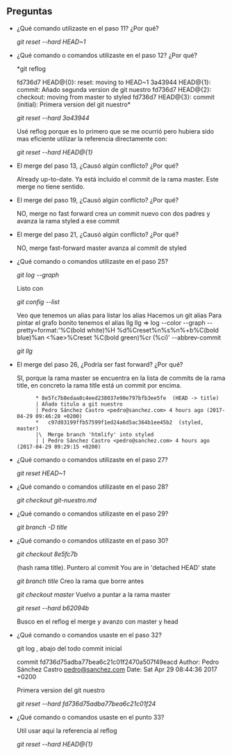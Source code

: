 ## Preguntas


- ¿Qué comando utilizaste en el paso 11? ¿Por qué?
	 
	 *git reset --hard HEAD~1*

- ¿Qué comando o comandos utilizaste en el paso 12? ¿Por qué?

	*git reflog

	fd736d7 HEAD@{0}: reset: moving to HEAD~1
	3a43944 HEAD@{1}: commit: Añado segunda version de git nuestro
	fd736d7 HEAD@{2}: checkout: moving from master to styled
	fd736d7 HEAD@{3}: commit (initial): Primera version del git nuestro*

	*git reset --hard 3a43944*

	Usé reflog porque es lo primero que se me ocurrió pero hubiera sido mas eficiente utilizar la referencia directamente con:

	*git reset --hard HEAD@{1}*


- El merge del paso 13, ¿Causó algún conflicto? ¿Por qué?
	
	Already up-to-date. Ya está incluido el commit de la rama master. Este merge no tiene sentido.

- El merge del paso 19, ¿Causó algún conflicto? ¿Por qué?
	
	NO, merge no fast forward crea un commit nuevo con dos padres y avanza la rama styled a ese commit

- El merge del paso 21, ¿Causó algún conflicto? ¿Por qué?

	NO, merge fast-forward master avanza al commit de styled


- ¿Qué comando o comandos utilizaste en el paso 25?

	*git log --graph*

	Listo con

	*git config --list*

	Veo que tenemos un alias para listar los alias
	Hacemos un git alias
	Para pintar el grafo bonito tenemos el alias llg
	llg	 => log --color --graph --pretty=format:'%C(bold white)%H %d%Creset%n%s%n%+b%C(bold blue)%an <%ae>%Creset %C(bold green)%cr (%ci)' --abbrev-commit

	*git llg*


- El merge del paso 26, ¿Podría ser fast forward? ¿Por qué?

	SI, porque la rama master se encuentra en la lista de commits de la rama title, en concreto la rama title está un commit por encima.

			* 8e5fc7b8edaa8c4eed238037e90e797bfb3ee5fe  (HEAD -> title)
			| Añado titulo a git nuestro
			| Pedro Sánchez Castro <pedro@sanchez.com> 4 hours ago (2017-04-29 09:46:28 +0200)
			*   c97d03199ffb57599f1ed24a6d5ac364b1ee45b2  (styled, master)
			|\  Merge branch 'htmlify' into styled
			| | Pedro Sánchez Castro <pedro@sanchez.com> 4 hours ago (2017-04-29 09:29:15 +0200)

- ¿Qué comando o comandos utilizaste en el paso 27?
	
	*git reset HEAD~1*


- ¿Qué comando o comandos utilizaste en el paso 28?
 	
 	*git checkout git-nuestro.md*

- ¿Qué comando o comandos utilizaste en el paso 29?
	
	*git branch -D title*

- ¿Qué comando o comandos utilizaste en el paso 30?

	*git checkout 8e5fc7b* 

	(hash rama title). Puntero al commit
	You are in 'detached HEAD' state

	*git branch title* 
	Creo la rama que borre antes

	*git checkout master*
	Vuelvo a puntar a la rama master

	*git reset --hard b62094b*

	Busco en el reflog el merge y avanzo con master y head	



- ¿Qué comando o comandos usaste en el paso 32?

	git log , abajo del todo commit inicial

	commit fd736d75adba77bea6c21c01f2470a507f49eacd
	Author: Pedro Sánchez Castro <pedro@sanchez.com>
	Date:   Sat Apr 29 08:44:36 2017 +0200

    Primera version del git nuestro

    *git reset --hard fd736d75adba77bea6c21c01f24*


- ¿Qué comando o comandos usaste en el punto 33?

	Util usar aqui la referencia al reflog

	*git reset --hard HEAD@{1}*

